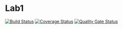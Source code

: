 # Lab1
[![Build Status](https://travis-ci.org/zashtsheeshtshayoyshtsheekhsya/laba1.svg?branch=master)](https://travis-ci.org/zashtsheeshtshayoyshtsheekhsya/laba1)
[![Coverage Status](https://coveralls.io/repos/zashtsheeshtshayoyshtsheekhsya/laba1/badge.svg?branch=master)](https://coveralls.io/github/zashtsheeshtshayoyshtsheekhsya/laba1?branch=master)
[![Quality Gate Status](https://sonarcloud.io/api/project_badges/measure?project=xqJ3rIS3Aib7B9O0SLcjaK6GQTZlBmVQx&metric=alert_status)](https://sonarcloud.io/dashboard?id=xqJ3rIS3Aib7B9O0SLcjaK6GQTZlBmVQx)
